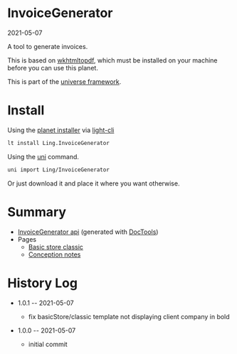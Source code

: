 InvoiceGenerator
===========
2021-05-07



A tool to generate invoices.

This is based on [wkhtmltopdf](https://wkhtmltopdf.org/), which must be installed on your machine before you can use this planet.


This is part of the [universe framework](https://github.com/karayabin/universe-snapshot).


Install
==========

Using the [planet installer](https://github.com/lingtalfi/Light_PlanetInstaller) via [light-cli](https://github.com/lingtalfi/Light_Cli)
```bash
lt install Ling.InvoiceGenerator
```

Using the [uni](https://github.com/lingtalfi/universe-naive-importer) command.
```bash
uni import Ling/InvoiceGenerator
```

Or just download it and place it where you want otherwise.






Summary
===========
- [InvoiceGenerator api](https://github.com/lingtalfi/InvoiceGenerator/blob/master/doc/api/Ling/InvoiceGenerator.md) (generated with [DocTools](https://github.com/lingtalfi/DocTools))
- Pages
    - [Basic store classic](https://github.com/lingtalfi/InvoiceGenerator/blob/master/doc/pages/basic_store-classic.md)
    - [Conception notes](https://github.com/lingtalfi/InvoiceGenerator/blob/master/doc/pages/conception-notes.md)






History Log
=============

- 1.0.1 -- 2021-05-07

    - fix basicStore/classic template not displaying client company in bold
  
- 1.0.0 -- 2021-05-07

    - initial commit